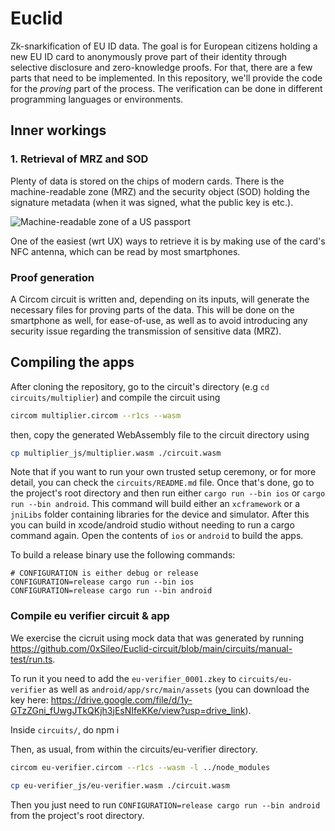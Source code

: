 # Euclid
Zk-snarkification of EU ID data. The goal is for European citizens holding a new EU ID card to anonymously prove part of their identity through selective disclosure and zero-knowledge proofs. For that, there are a few parts that need to be implemented. In this repository, we'll provide the code for the _proving_ part of the process. The verification can be done in different programming languages or environments. 

## Inner workings 

### 1. Retrieval of MRZ and SOD

Plenty of data is stored on the chips of modern cards. There is the machine-readable zone (MRZ) and the security object (SOD) holding the signature metadata (when it was signed, what the public key is etc.).

![Machine-readable zone of a US passport](https://upload.wikimedia.org/wikipedia/commons/7/7e/Mrp_image.gif) 

One of the easiest (wrt UX) ways to retrieve it is by making use of the card's NFC antenna, which can be read by most smartphones. 

### Proof generation 

A Circom circuit is written and, depending on its inputs, will generate the necessary files for proving parts of the data. This will be done on the smartphone as well, for ease-of-use, as well as to avoid introducing any security issue regarding the transmission of sensitive data (MRZ). 

## Compiling the apps

After cloning the repository, go to the circuit's directory (e.g `cd circuits/multiplier`) and compile the circuit using

```bash 
circom multiplier.circom --r1cs --wasm
```

then, copy the generated WebAssembly file to the circuit directory using 

```bash
cp multiplier_js/multiplier.wasm ./circuit.wasm
```

Note that if you want to run your own trusted setup ceremony, or for more detail, you can check the `circuits/README.md` file. Once that's done, go to the project's root directory and then run either `cargo run --bin ios` or `cargo run --bin android`. This command will build either an `xcframework` or a `jniLibs` folder containing libraries for the device and simulator. After this you can build in xcode/android studio without needing to run a cargo command again. Open the contents of `ios` or `android` to build the apps.

To build a release binary use the following commands:

```
# CONFIGURATION is either debug or release
CONFIGURATION=release cargo run --bin ios
CONFIGURATION=release cargo run --bin android
```

### Compile eu verifier circuit & app


We exercise the cicruit using mock data that was generated by running https://github.com/0xSileo/Euclid-circuit/blob/main/circuits/manual-test/run.ts.

To run it you need to add the `eu-verifier_0001.zkey` to `circuits/eu-verifier` as well as `android/app/src/main/assets` (you can download the key here: https://drive.google.com/file/d/1y-GTzZGni_fUwgJTkQKjh3jEsNIfeKKe/view?usp=drive_link).

Inside `circuits/`, do npm i

Then, as usual, from within the circuits/eu-verifier directory.


```bash
circom eu-verifier.circom --r1cs --wasm -l ../node_modules
```


```bash
cp eu-verifier_js/eu-verifier.wasm ./circuit.wasm
```


Then you just need to run `CONFIGURATION=release cargo run --bin android` from the project's root directory.
